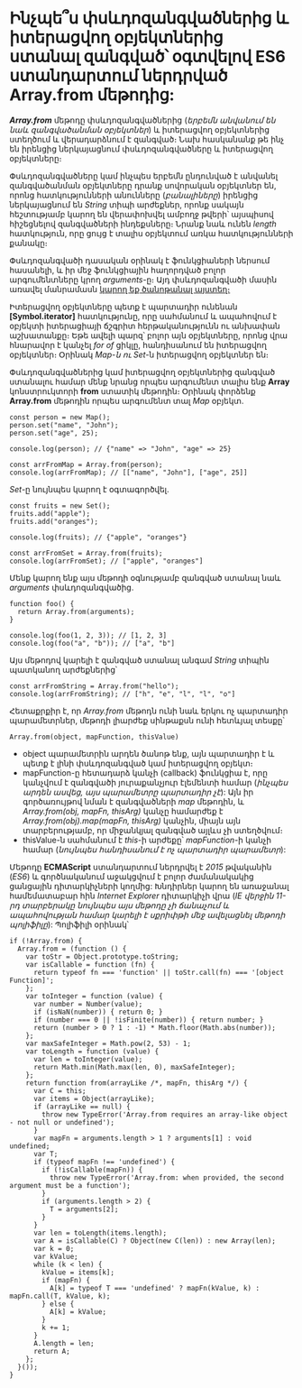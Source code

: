 # Ինչպե՞ս փսևդոզանգվածներից և իտերացվող օբյեկտներից ստանալ զանգված՝ օգտվելով ES6 ստանդարտում ներդրված Array.from մեթոդից:

**_Array.from_** մեթոդը փսևդոզանգվածներից (_երբեմն անվանում են նաև զանգվածանման օբյեկտներ_) և իտերացվող օբյեկտներից ստեղծում և վերադարձնում է զանգված։ Նախ հասկանանք թե ինչ են իրենցից ներկայացնում փսևդոզանգվածները և իտերացվող օբյեկտները։

Փսևդոզանգվածները կամ ինչպես երբեմն ընդունված է անվանել զանգվածանման օբյեկտները դրանք սովորական օբյեկտներ են, որոնց հատկությունների անունները (_բանալիները_) իրենցից ներկայացնում են _String_ տիպի արժեքներ, որոնք սակայն հեշտությամբ կարող են վերափոխվել ամբողջ թվերի՝ այսպիսով հիշեցնելով զանգվածների ինդեքսները։ Նրանք նաև ունեն _length_ հատկություն, որը ցույց է տալիս օբյեկտում առկա հատկությունների քանակը։

Փսևդոզանգվածի դասական օրինակ է ֆունկցիաների ներսում հասանելի, և իր մեջ ֆունկցիային հաղորդված բոլոր արգումենտները կրող _arguments_-ը։ Այդ փսևդոզանգվածի մասին առավել մանրամասն [կարող եք ծանոթանալ այստեղ։](https://github.com/h0vhann1syan/Armenian-JavaScript-Community/blob/master/Publications/Unlocking%20the%20Power%20of%20Pseudo-Array%20Arguments%20in%20Functions.md)

Իտերացվող օբյեկտները պետք է պարտադիր ունենան **[Symbol.iterator]** հատկությունը, որը սահմանում և ապահովում է օբյեկտի իտերացիայի ճշգրիտ հերթականությունն ու անխափան աշխատանքը։ Եթե ավելի պարզ՝ բոլոր այն օբյեկտները, որոնց վրա հնարավոր է կանչել _for of_ ցիկլը, հանդիսանում են իտերացվող օբյեկտներ։ Օրինակ _Map-ն ու Set_-ն իտերացվող օբյեկտներ են։

Փսևդոզանգվածներից կամ իտերացվող օբյեկտներից զանգված ստանալու համար մենք նրանց որպես արգումենտ տալիս ենք **Array** կոնստրուկտորի **from** ստատիկ մեթոդին։ Օրինակ փորձենք **Array.from** մեթոդին որպես արգումենտ տալ _Map_ օբյեկտ.

```
const person = new Map();
person.set("name", "John");
person.set("age", 25);

console.log(person); // {"name" => "John", "age" => 25}

const arrFromMap = Array.from(person);
console.log(arrFromMap); // [["name", "John"], ["age", 25]]
```

_Set_-ը նույնպես կարող է օգտագործվել.

```
const fruits = new Set();
fruits.add("apple");
fruits.add("oranges");

console.log(fruits); // {"apple", "oranges"}

const arrFromSet = Array.from(fruits);
console.log(arrFromSet); // ["apple", "oranges"]
```

Մենք կարող ենք այս մեթոդի օգնությամբ զանգված ստանալ նաև _arguments_ փսևդոզանգվածից.

```
function foo() {
  return Array.from(arguments);
}

console.log(foo(1, 2, 3)); // [1, 2, 3]
console.log(foo("a", "b")); // ["a", "b"]
```

Այս մեթոդով կարելի է զանգված ստանալ անգամ _String_ տիպին պատկանող արժեքներից՝

```
const arrFromString = Array.from("hello");
console.log(arrFromString); // ["h", "e", "l", "l", "o"]
```

Հետաքրքիր է, որ _Array.from_ մեթոդն ունի նաև երկու ոչ պարտադիր պարամետրներ, մեթոդի լիարժեք սինթաքսն ունի հետևյալ տեսքը՝

```
Array.from(object, mapFunction, thisValue)
```

- object պարամետրին արդեն ծանոթ ենք, այն պարտադիր է և պետք է լինի փսևդոզանգված կամ իտերացվող օբյեկտ։
- mapFunction-ը հետադարձ կանչի (callback) ֆունկցիա է, որը կանչվում է զանգվածի յուրաքանչյուր էլեմենտի համար (_ինչպես արդեն ասվեց, այս պարամետրը պարտադիր չէ_): Այն իր գործառույթով նման է զանգվածների _map_ մեթոդին, և _Array.from(obj, mapFn, thisArg)_ կանչը համարժեք է _Array.from(obj).map(mapFn, thisArg)_ կանչին, միայն այն տարբերությամբ, որ միջանկյալ զանգված այլևս չի ստեղծվում։
- thisValue-ն սահմանում է _this_-ի արժեքը՝ _mapFunction_-ի կանչի համար (_նույնպես հանդիսանում է ոչ պարտադիր պարամետր_):

Մեթոդը **ECMAScript** ստանդարտում ներդրվել է _2015_ թվականին (_ES6_) և գործնականում աջակցվում է բոլոր ժամանակակից ցանցային դիտարկիչների կողմից: Խնդիրներ կարող են առաջանալ համեմատաբար հին _Internet Explorer_ դիտարկիչի վրա (_IE վերջին 11-րդ տարբերակը նույնպես այս մեթոդը չի ճանաչում և ապահովության համար կարելի է սքրիփթի մեջ ավելացնել մեթոդի պոլիֆիլը_): Պոլիֆիլի օրինակ՝

```
if (!Array.from) {
  Array.from = (function () {
    var toStr = Object.prototype.toString;
    var isCallable = function (fn) {
      return typeof fn === 'function' || toStr.call(fn) === '[object Function]';
    };
    var toInteger = function (value) {
      var number = Number(value);
      if (isNaN(number)) { return 0; }
      if (number === 0 || !isFinite(number)) { return number; }
      return (number > 0 ? 1 : -1) * Math.floor(Math.abs(number));
    };
    var maxSafeInteger = Math.pow(2, 53) - 1;
    var toLength = function (value) {
      var len = toInteger(value);
      return Math.min(Math.max(len, 0), maxSafeInteger);
    };
    return function from(arrayLike /*, mapFn, thisArg */) {
      var C = this;
      var items = Object(arrayLike);
      if (arrayLike == null) {
        throw new TypeError('Array.from requires an array-like object - not null or undefined');
      }
      var mapFn = arguments.length > 1 ? arguments[1] : void undefined;
      var T;
      if (typeof mapFn !== 'undefined') {
        if (!isCallable(mapFn)) {
          throw new TypeError('Array.from: when provided, the second argument must be a function');
        }
        if (arguments.length > 2) {
          T = arguments[2];
        }
      }
      var len = toLength(items.length);
      var A = isCallable(C) ? Object(new C(len)) : new Array(len);
      var k = 0;
      var kValue;
      while (k < len) {
        kValue = items[k];
        if (mapFn) {
          A[k] = typeof T === 'undefined' ? mapFn(kValue, k) : mapFn.call(T, kValue, k);
        } else {
          A[k] = kValue;
        }
        k += 1;
      }
      A.length = len;
      return A;
    };
  }());
}
```

